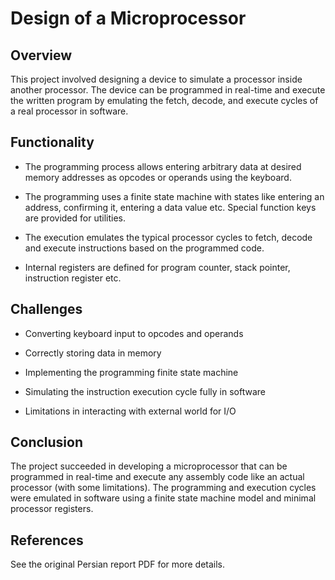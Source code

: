 # Design of a Microprocessor

## Overview

This project involved designing a device to simulate a processor inside another processor. The device can be programmed in real-time and execute the written program by emulating the fetch, decode, and execute cycles of a real processor in software.

## Functionality

- The programming process allows entering arbitrary data at desired memory addresses as opcodes or operands using the keyboard.

- The programming uses a finite state machine with states like entering an address, confirming it, entering a data value etc. Special function keys are provided for utilities.

- The execution emulates the typical processor cycles to fetch, decode and execute instructions based on the programmed code.

- Internal registers are defined for program counter, stack pointer, instruction register etc.

## Challenges

- Converting keyboard input to opcodes and operands

- Correctly storing data in memory  

- Implementing the programming finite state machine

- Simulating the instruction execution cycle fully in software

- Limitations in interacting with external world for I/O

## Conclusion

The project succeeded in developing a microprocessor that can be programmed in real-time and execute any assembly code like an actual processor (with some limitations). The programming and execution cycles were emulated in software using a finite state machine model and minimal processor registers.

## References

See the original Persian report PDF for more details.
